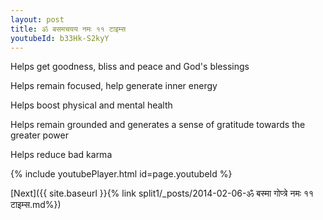 ```yaml
---
layout: post
title: ॐ बसमचयय नमः ११ टाइम्स
youtubeId: b33Hk-S2kyY
---
```

 
 
Helps get goodness, bliss and peace and God's blessings
 
Helps remain focused, help generate inner energy 
 
Helps boost physical and mental health 
 
Helps remain grounded and generates a sense of gratitude towards the greater power 
 
Helps reduce bad karma
 
 
 
 


{% include youtubePlayer.html id=page.youtubeId %}
 
[Next]({{ site.baseurl }}{% link  split1/_posts/2014-02-06-ॐ बस्मा गोप्त्रे नमः ११ टाइम्स.md%})
 
